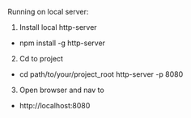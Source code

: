Running on local server:
1. Install local http-server
- npm install -g http-server
2.  Cd to project
- cd path/to/your/project_root
http-server -p 8080
3. Open browser and nav to
- http://localhost:8080
